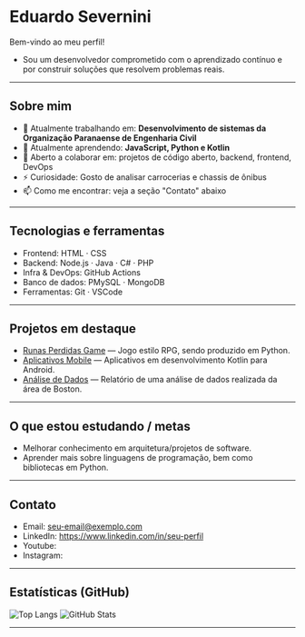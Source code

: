 # Eduardo Severnini

Bem-vindo ao meu perfil! 
- Sou um desenvolvedor comprometido com o aprendizado contínuo e por construir soluções que resolvem problemas reais.

---

## Sobre mim
- 🔭 Atualmente trabalhando em: **Desenvolvimento de sistemas da Organização Paranaense de Engenharia Civil**
- 🌱 Atualmente aprendendo: **JavaScript, Python e Kotlin**
- 👯 Aberto a colaborar em: projetos de código aberto, backend, frontend, DevOps
- ⚡ Curiosidade: Gosto de analisar carrocerias e chassis de ônibus
- 📫 Como me encontrar: veja a seção "Contato" abaixo

---

## Tecnologias e ferramentas
- Frontend: HTML · CSS
- Backend: Node.js · Java · C# · PHP 
- Infra & DevOps: GitHub Actions
- Banco de dados: PMySQL · MongoDB
- Ferramentas: Git · VSCode

---

## Projetos em destaque
- [Runas Perdidas Game](https://github.com/IamEddo/Runas-perdidas-game) — Jogo estilo RPG, sendo produzido em Python.
- [Aplicativos Mobile](https://github.com/IamEddo/Desenvolvimento_De_Aplicativos) — Aplicativos em desenvolvimento Kotlin para Android.
- [Análise de Dados](https://github.com/IamEddo/The-Boston-Housing-Dataset) — Relatório de uma análise de dados realizada da área de Boston.

---

## O que estou estudando / metas
- Melhorar conhecimento em arquitetura/projetos de software.
- Aprender mais sobre linguagens de programação, bem como bibliotecas em Python.

---

## Contato
- Email: seu-email@exemplo.com
- LinkedIn: https://www.linkedin.com/in/seu-perfil
- Youtube:
- Instagram:

---

## Estatísticas (GitHub)
![Top Langs](https://github-readme-stats.vercel.app/api/top-langs/?username=IamEddo&layout=compact)
![GitHub Stats](https://github-readme-stats.vercel.app/api?username=IamEddo&show_icons=true&hide_border=true)

---
